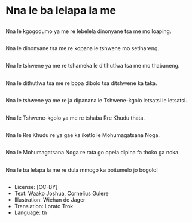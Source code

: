 # Nna le ba lelapa la me

##
Nna le kgogodumo ya
me re lebelela
dinonyane tsa me mo
loaping.

##
Nna le dinonyane tsa
me re kopana le
tshwene mo setlhareng.

##
Nna le tshwene ya me
re tshameka le
ditlhutlwa tsa me mo
thabaneng.

##
Nna le dithutlwa tsa me
re bopa dibolo tsa
ditshwene ka taka.

##
Nna le tshwene ya me
re ja dipanana le
Tshwene-kgolo letsatsi
le letsatsi.

##
Nna le Tshwene-kgolo
ya me re tshaba Rre
Khudu thata.

##
Nna le Rre Khudu re ya
gae ka iketlo le
Mohumagatsana Noga.

##
Nna le Mohumagatsana
Noga re rata go opela
dipina fa thoko ga noka.

##
Nna le ba lelapa la me
re dula mmogo ka
boitumelo jo bogolo!

##
* License: [CC-BY]
* Text: Waako Joshua, Cornelius Gulere
* Illustration: Wiehan de Jager
* Translation: Lorato Trok
* Language: tn
